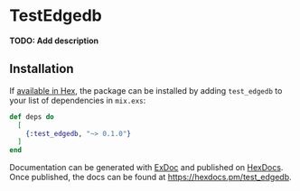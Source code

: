 # TestEdgedb

**TODO: Add description**

## Installation

If [available in Hex](https://hex.pm/docs/publish), the package can be installed
by adding `test_edgedb` to your list of dependencies in `mix.exs`:

```elixir
def deps do
  [
    {:test_edgedb, "~> 0.1.0"}
  ]
end
```

Documentation can be generated with [ExDoc](https://github.com/elixir-lang/ex_doc)
and published on [HexDocs](https://hexdocs.pm). Once published, the docs can
be found at <https://hexdocs.pm/test_edgedb>.

